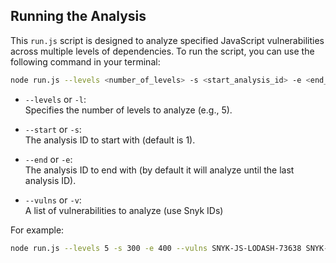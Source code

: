 ## Running the Analysis

This `run.js` script is designed to analyze specified JavaScript vulnerabilities across multiple levels of dependencies. To run the script, you can use the following command in your terminal:

```bash
node run.js --levels <number_of_levels> -s <start_analysis_id> -e <end_analysis_id> --vulns <vuln_id_1> <vuln_id_2> ...
```

- `--levels` or `-l`:  
  Specifies the number of levels to analyze (e.g., 5).

- `--start` or `-s`:  
  The analysis ID to start with (default is 1).

- `--end` or `-e`:  
  The analysis ID to end with (by default it will analyze until the last analysis ID).

- `--vulns` or `-v`:  
  A list of vulnerabilities to analyze (use Snyk IDs)


For example:

```bash
node run.js --levels 5 -s 300 -e 400 --vulns SNYK-JS-LODASH-73638 SNYK-JS-MINIMIST-559764 SNYK-JS-KINDOF-537849 SNYK-JS-MINIMATCH-10105 SNYK-JS-QS-10407 SNYK-JS-HOEK-12061 SNYK-JS-DEBUG-10762 SNYK-JS-YARGSPARSER-560381
```